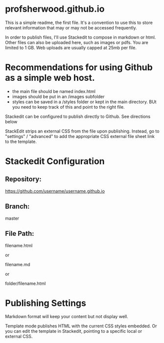 # profsherwood.github.io
This is a simple readme, the first file. It's a convention to use this to store relevant information that may or may not be accessed frequently. 

In order to publish files, I'll use Stackedit to compose in markdown or html. Other files can also be uploaded here, such as images or pdfs. You are limited to 1 GB.  Web uploads are usually capped at 25mb per file. 

Recommendations for using Github as a simple web host.
============
- the main file should be named index.html
- images should be put in an /images subfolder
- styles can be saved in a /styles folder or kept in the main directory. BUt you need to keep track of this and point to the right file. 

Stackedit can be configured to publish directly to Github. See directions below

StackEdit strips an external CSS from the file upon publishing. Instead, go to "settings" / "advanced" to add the appropriate CSS external file sheet link to the template. 


Stackedit Configuration
=====================

Repository: 
------------
https://github.com/username/username.github.io

Branch:
-----------
master

File Path:
---------
filename.html

or

filename.md

or

folder/filename.html

Publishing Settings
====================
Markdown format will keep your content but not display well.

Template mode publishes HTML with the current CSS styles embedded. Or you can edit the template in Stackedit, pointing to a specific local or external CSS. 
